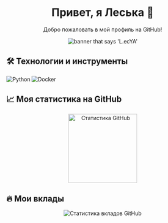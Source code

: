 <div align="center">
  <h1>Привет, я Леська 👋</h1>
  <p>Добро пожаловать в мой профиль на GitHub!</p>
</div>

<div align="center">
  <img src="https://via.placeholder.com/900x300/5D3FD3/D1C4E9?text=Ваше+Имя+на+GitHub" alt="banner that says 'L.ecYA'">
</div>

<h2>🛠 Технологии и инструменты</h2>
<p>
  <!-- Иконки технологий -->
  <img src="https://img.shields.io/badge/code-Python-5D3FD3?style=for-the-badge&logo=Python&logoColor=white" alt="Python"/>
  <img src="https://img.shields.io/badge/tool-Docker-5D3FD3?style=for-the-badge&logo=Docker&logoColor=white" alt="Docker"/>
  <!-- Добавьте другие иконки по вашему усмотрению -->
</p>

<h2>📈 Моя статистика на GitHub</h2>
<div align="center">
  <img height="180em" src="https://github-readme-stats.vercel.app/api?username=ваш_пользователь&show_icons=true&hide_border=true&theme=react&bg_color=5D3FD3&title_color=D1C4E9&icon_color=D1C4E9&text_color=D1C4E9" alt="Статистика GitHub"/>
</div>

<h2>🔥 Мои вклады</h2>
<div align="center">
  <img src="https://github-readme-streak-stats.herokuapp.com/?user=ваш_пользователь&theme=dark&background=5D3FD3&stroke=D1C4E9&ring=D1C4E9&fire=D1C4E9&currStreakNum=D1C4E9&sideNums=D1C4E9&currStreakLabel=D1C4E9&sideLabels=D1C4E9&dates=D1C4E9" alt="Статистика вкладов GitHub"/>
</div>



